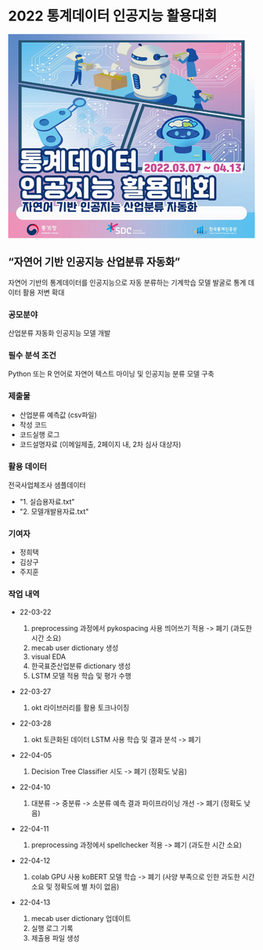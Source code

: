 # <b>2022 통계데이터 인공지능 활용대회</b>
![poster](./img/title_thumbnail.jpg)

## <b>“자연어 기반 인공지능 산업분류 자동화”</b>

자연어 기반의 통계데이터를 인공지능으로 자동 분류하는 기계학습 모델 발굴로 통계 데이터 활용 저변 확대

### <b>공모분야</b>
산업분류 자동화 인공지능 모델 개발

### <b>필수 분석 조건</b>
Python 또는 R 언어로 자연어 텍스트 마이닝 및 인공지능 분류 모델 구축

### <b>제출물</b>
- 산업분류 예측값 (csv파일)
- 작성 코드
- 코드실행 로그
- 코드설명자료 (이메일제출, 2페이지 내, 2차 심사 대상자)

### <b>활용 데이터</b>
전국사업체조사 샘플데이터
- "1. 실습용자료.txt"
- "2. 모델개발용자료.txt"

### <b>기여자</b>
- 정희택
- 김상구
- 주지훈

### <b>작업 내역</b>
+ 22-03-22
  1. preprocessing 과정에서 pykospacing 사용 띄어쓰기 적용 -> 폐기 (과도한 시간 소요)
  1. mecab user dictionary 생성
  1. visual EDA
  1. 한국표준산업분류 dictionary 생성
  1. LSTM 모델 적용 학습 및 평가 수행

+ 22-03-27
  1. okt 라이브러리를 활용 토크나이징

+ 22-03-28
  1. okt 토큰화된 데이터 LSTM 사용 학습 및 결과 분석 -> 폐기

+ 22-04-05
  1. Decision Tree Classifier 시도 -> 폐기 (정확도 낮음)

+ 22-04-10
  1. 대분류 -> 중분류 -> 소분류 예측 결과 파이프라이닝 개선 -> 폐기 (정확도 낮음)

+ 22-04-11
  1. preprocessing 과정에서 spellchecker 적용 -> 폐기 (과도한 시간 소요)

+ 22-04-12
  1. colab GPU 사용 koBERT 모델 학습 -> 폐기 (사양 부족으로 인한 과도한 시간 소요 및 정확도에 별 차이 없음)

+ 22-04-13
  1. mecab user dictionary 업데이트
  2. 실행 로그 기록
  3. 제출용 파일 생성
